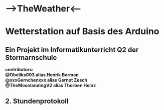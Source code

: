 # -->TheWeather<--

<h1>Wetterstation auf Basis des Arduino</h1>

<h2>Ein Projekt im Informatikunterricht Q2 der Stormarnschule</h2>
<b>contributors:<br>
@Obeliks003 alias Henrik Borman<br>
@xxxGernchenxxx alias Gernot Zesch<br>
@TheMoonlandingV2 alias Thorben Heinz<br></b>

<h2 id="kapitel2">2. Stundenprotokoll</a></h2></li>
